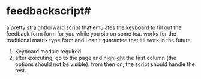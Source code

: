 # feedbackscript#

a pretty straightforward script that emulates the keyboard to fill out the feedback form form for you while you sip on some tea. works for the traditional matrix type form and i can't guarantee that itll work in the future.

1. Keyboard module required
2. after executing, go to the page and highlight the first column (the options should not be visible). from then on, the script should handle the rest.

